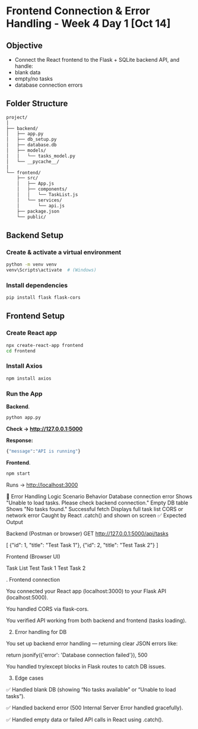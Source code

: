 # Frontend Connection & Error Handling - Week 4 Day 1 [Oct 14]

## Objective

- Connect the React frontend to the Flask + SQLite backend API, and handle:
- blank data
- empty/no tasks
- database connection errors

## Folder Structure

```bash
project/
│
├── backend/
│   ├── app.py
│   ├── db_setup.py
│   ├── database.db
│   ├── models/
│   │   └── tasks_model.py
│   └── __pycache__/
│
└── frontend/
    ├── src/
    │   ├── App.js
    │   ├── components/
    │   │   └── TaskList.js
    │   └── services/
    │       └── api.js
    ├── package.json
    └── public/
```

## Backend Setup

### Create & activate a virtual environment

```bash
python -m venv venv
venv\Scripts\activate  # (Windows)
```

### Install dependencies

```bash
pip install flask flask-cors
```

## Frontend Setup

### Create React app

```bash
npx create-react-app frontend
cd frontend
```

### Install Axios

```bash
npm install axios
```

### Run the App

**Backend**.

```bash
python app.py
```

**Check → <http://127.0.0.1:5000>**

**Response:**

```bash
{"message":"API is running"}
```

**Frontend**.

```bash
npm start
```

Runs → <http://localhost:3000>

🧠 Error Handling Logic
Scenario Behavior
Database connection error Shows "Unable to load tasks. Please check backend connection."
Empty DB table Shows "No tasks found."
Successful fetch Displays full task list
CORS or network error Caught by React .catch() and shown on screen
✅ Expected Output

Backend (Postman or browser)
GET <http://127.0.0.1:5000/api/tasks>

[
  {"id": 1, "title": "Test Task 1"},
  {"id": 2, "title": "Test Task 2"}
]

Frontend (Browser UI)

Task List
Test Task 1
Test Task 2

. Frontend connection

You connected your React app (localhost:3000) to your Flask API (localhost:5000).

You handled CORS via flask-cors.

You verified API working from both backend and frontend (tasks loading).

2. Error handling for DB

You set up backend error handling — returning clear JSON errors like:

return jsonify({'error': 'Database connection failed'}), 500

You handled try/except blocks in Flask routes to catch DB issues.

3. Edge cases

✅ Handled blank DB (showing “No tasks available” or “Unable to load tasks”).

✅ Handled backend error (500 Internal Server Error handled gracefully).

✅ Handled empty data or failed API calls in React using .catch().
